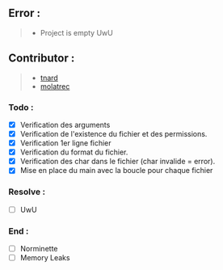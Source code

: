 ## Error :
 > - Project is empty UwU

## Contributor :
 > - [tnard](https://profile.intra.42.fr/users/tnard)
 > - [molatrec](https://profile.intra.42.fr/users/molatrec)

### Todo :
- [x] Verification des arguments
- [x] Verification de l'existence du fichier et des permissions.
- [x] Verification 1er ligne fichier
- [x] Verification du format du fichier.
- [x] Verification des char dans le fichier (char invalide = error).
- [x] Mise en place du main avec la boucle pour chaque fichier
### Resolve :
- [ ] UwU

### End :
- [ ] Norminette
- [ ] Memory Leaks 